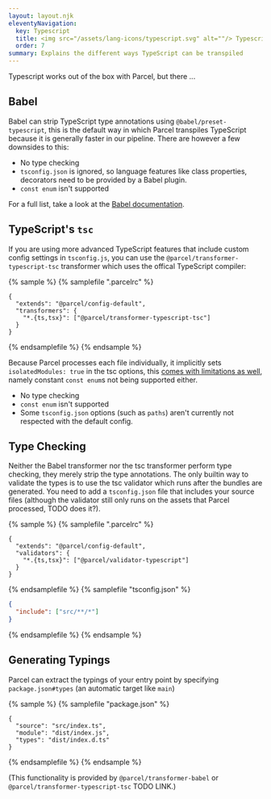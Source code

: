 ```yaml
---
layout: layout.njk
eleventyNavigation:
  key: Typescript
  title: <img src="/assets/lang-icons/typescript.svg" alt=""/> Typescript
  order: 7
summary: Explains the different ways TypeScript can be transpiled
---
```


Typescript works out of the box with Parcel, but there ...

## Babel

Babel can strip TypeScript type annotations using `@babel/preset-typescript`, this is the default way in which Parcel transpiles TypeScript because it is generally faster in our pipeline. There are however a few downsides to this:

- No type checking
- `tsconfig.json` is ignored, so language features like class properties, decorators need to be provided by a Babel plugin.
- `const enum` isn't supported

For a full list, take a look at the [Babel documentation](https://babeljs.io/docs/en/babel-plugin-transform-typescript#caveats).

## TypeScript's `tsc`

If you are using more advanced TypeScript features that include custom config settings in `tsconfig.js`, you can use the `@parcel/transformer-typescript-tsc` transformer which uses the offical TypeScript compiler:

{% sample %}
{% samplefile ".parcelrc" %}

```json/3
{
  "extends": "@parcel/config-default",
  "transformers": {
    "*.{ts,tsx}": ["@parcel/transformer-typescript-tsc"]
  }
}
```

{% endsamplefile %}
{% endsample %}

Because Parcel processes each file individually, it implicitly sets `isolatedModules: true` in the tsc options, this [comes with limitations as well](https://www.typescriptlang.org/tsconfig#isolatedModules), namely constant `const enum`s not being supported either.

- No type checking
- `const enum` isn't supported
- Some `tsconfig.json` options (such as `paths`) aren't currently not respected with the default config.

## Type Checking

Neither the Babel transformer nor the tsc transformer perform type checking, they merely strip the type annotations. The only builtin way to validate the types is to use the tsc validator which runs after the bundles are generated. You need to add a `tsconfig.json` file that includes your source files (although the validator still only runs on the assets that Parcel processed, TODO does it?).

{% sample %}
{% samplefile ".parcelrc" %}

```json/3
{
  "extends": "@parcel/config-default",
  "validators": {
    "*.{ts,tsx}": ["@parcel/validator-typescript"]
  }
}
```

{% endsamplefile %}
{% samplefile "tsconfig.json" %}

```json
{
  "include": ["src/**/*"]
}
```

{% endsamplefile %}
{% endsample %}

## Generating Typings

Parcel can extract the typings of your entry point by specifying `package.json#types` (an automatic target like `main`)

{% sample %}
{% samplefile "package.json" %}

```json/3
{
  "source": "src/index.ts",
  "module": "dist/index.js",
  "types": "dist/index.d.ts"
}
```

{% endsamplefile %}
{% endsample %}

(This functionality is provided by `@parcel/transformer-babel` or `@parcel/transformer-typescript-tsc` TODO LINK.)
